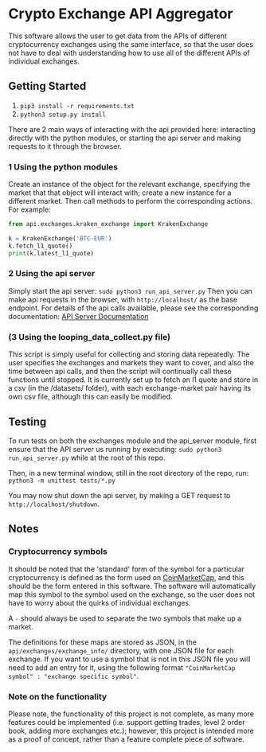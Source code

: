 # Crypto Exchange API Aggregator

This software allows the user to get data from the APIs of different cryptocurrency exchanges using the same interface, so that the user does not have to deal with understanding how to use all of the different APIs of individual exchanges.

## Getting Started

1. `pip3 install -r requirements.txt`
2. `python3 setup.py install`

There are 2 main ways of interacting with the api provided here: interacting directly with the python modules, or starting the api server and making requests to it through the browser.

### 1 Using the python modules

Create an instance of the object for the relevant exchange, specifying the market that that object will interact with; create a new instance for a different market. Then call methods to perform the corresponding actions. For example:
```python
from api.exchanges.kraken_exchange import KrakenExchange

k = KrakenExchange('BTC-EUR')
k.fetch_l1_quote()
print(k.latest_l1_quote)
```

### 2 Using the api server

Simply start the api server: `sudo python3 run_api_server.py`
Then you can make api requests in the browser, with `http://localhost/` as the base endpoint. For details of the api calls available, please see the corresponding documentation: [API Server Documentation](api/api_server/API_README.md)


### (3 Using the looping_data_collect.py file)

This script is simply useful for collecting and storing data repeatedly. The user specifies the exchanges and markets they want to cover, and also the time between api calls, and then the script will continually call these functions until stopped. It is currently set up to fetch an l1 quote and store in a csv (in the /datasets/ folder), with each exchange-market pair having its own csv file, although this can easily be modified.


## Testing

To run tests on both the exchanges module and the api_server module, first ensure that the API server us running by executing: `sudo python3 run_api_server.py` while at the root of this repo.

Then, in a new terminal window, still in the root directory of the repo, run: `python3 -m unittest tests/*.py`

You may now shut down the api server, by making a GET request to `http://localhost/shutdown`.


## Notes

### Cryptocurrency symbols

It should be noted that the 'standard' form of the symbol for a particular cryptocurrency is defined as the form used on [CoinMarketCap](https://coinmarketcap.com/), and this should be the form entered in this software. The software will automatically map this symbol to the symbol used on the exchange, so the user does not have to worry about the quirks of individual exchanges.

A `-` should always be used to separate the two symbols that make up a market.

The definitions for these maps are stored as JSON, in the `api/exchanges/exchange_info/` directory, with one JSON file for each exchange. If you want to use a symbol that is not in this JSON file you will need to add an entry for it, using the following format `"CoinMarketCap symbol" : "exchange specific symbol"`.

### Note on the functionality

Please note, the functionality of this project is not complete, as many more features could be implemented (i.e. support getting trades, level 2 order book, adding more exchanges etc.); however, this project is intended more as a proof of concept, rather than a feature complete piece of software.
